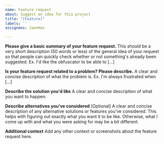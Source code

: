 ```yaml
---
name: Feature request
about: Suggest an idea for this project
title: "[Feature]"
labels: ''
assignees: JaonHax

---
```


**Please give a basic summary of your feature request.**
This should be a very short description (50 words or less) of the general idea of your request so that people can quickly check whether or not something's already been suggested. Ex. I'd like the obfuscator to be able to [...]

**Is your feature request related to a problem? Please describe.**
A clear and concise description of what the problem is. Ex. I'm always frustrated when [...]

**Describe the solution you'd like**
A clear and concise description of what you want to happen.

**Describe alternatives you've considered** [Optional]
A clear and concise description of any alternative solutions or features you've considered. This helps with figuring out exactly what you want it to be like. Otherwise, what I come up with and what you were asking for may be a bit different.

**Additional context**
Add any other context or screenshots about the feature request here.

